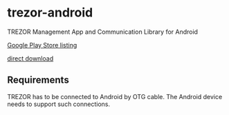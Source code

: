 # trezor-android

TREZOR Management App and Communication Library for Android

[Google Play Store listing](https://play.google.com/store/apps/details?id=io.trezor.app)

[direct download](https://wallet.mytrezor.com/data/android/latest.apk)

## Requirements

TREZOR has to be connected to Android by OTG cable. The Android device needs to support such connections.
